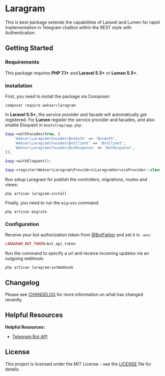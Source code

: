 Laragram
=====

This is best package extends the capabilities of Laravel and Lumen for rapid implementation in Telegram chatbot within the REST style with Authentication.

## Getting Started

### Requirements

This package requires **PHP 7.1+** and **Laravel 5.5+** or **Lumen 5.5+**.

### Installation

First, you need to install the package via Composer:

```winbatch
composer require wekser/laragram
```

In **Laravel 5.5+**, the service provider and facade will automatically get registered. For **Lumen** register the service provider and facades, and also enable Eloquent in `bootstrap/app.php`:

```php
$app->withFacades(true, [
    'Wekser\Laragram\Facades\BotAuth' => 'BotAuth',
    'Wekser\Laragram\Facades\BotClient' => 'BotClient',
    'Wekser\Laragram\Facades\BotResponse' => 'BotResponse',
]);

$app->withEloquent();

$app->register(Wekser\Laragram\Providers\LaragramServiceProvider::class);
```

Run setup Laragram for publish the controllers, migrations, routes and views:

```winbatch
php artisan laragram:install
```

Finally, you need to run the `migrate` command:

```winbatch
php artisan migrate
```

### Configuration

Receive your bot authorization token from [@BotFather](https://telegram.me/botfather) and set it in `.env`:

```php
LARAGRAM_BOT_TOKEN=bot_api_token
```

Run the command to specify a url and receive incoming updates via an outgoing webhook:
```winbatch
php artisan laragram:setWebhook
```

## Changelog

Please see [CHANGELOG](CHANGELOG.md) for more information on what has changed recently.

## Helpful Resources

**Helpful Resources:**

* [Telegram Bot API](https://core.telegram.org/bots/api)

## License

This project is licensed under the MIT License - see the [LICENSE](LICENSE) file for details.